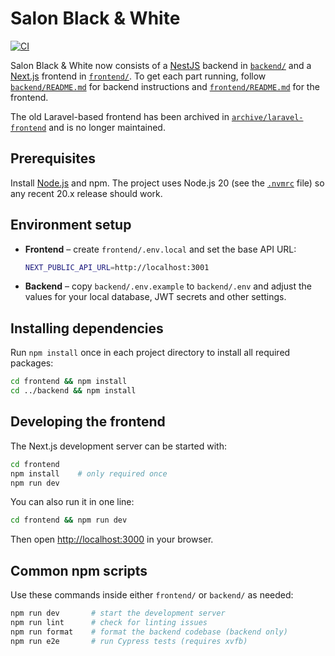 # Salon Black & White

[![CI](https://github.com/OWNER/salonbw/actions/workflows/test.yml/badge.svg?branch=main)](https://github.com/OWNER/salonbw/actions/workflows/test.yml)

Salon Black & White now consists of a
[NestJS](https://nestjs.com) backend in [`backend/`](backend/) and a
[Next.js](https://nextjs.org) frontend in [`frontend/`](frontend/).
To get each part running, follow
[`backend/README.md`](backend/README.md) for backend instructions and
[`frontend/README.md`](frontend/README.md) for the frontend.

The old Laravel-based frontend has been archived in
[`archive/laravel-frontend`](archive/laravel-frontend) and is no longer
maintained.

## Prerequisites

Install [Node.js](https://nodejs.org/) and npm. The project uses Node.js 20 (see
the [`.nvmrc`](./.nvmrc) file) so any recent 20.x release should work.

## Environment setup

- **Frontend** – create `frontend/.env.local` and set the base API URL:

    ```bash
    NEXT_PUBLIC_API_URL=http://localhost:3001
    ```

- **Backend** – copy `backend/.env.example` to `backend/.env` and adjust the
  values for your local database, JWT secrets and other settings.

## Installing dependencies

Run `npm install` once in each project directory to install all required
packages:

```bash
cd frontend && npm install
cd ../backend && npm install
```

## Developing the frontend

The Next.js development server can be started with:

```bash
cd frontend
npm install    # only required once
npm run dev
```

You can also run it in one line:

```bash
cd frontend && npm run dev
```

Then open <http://localhost:3000> in your browser.

## Common npm scripts

Use these commands inside either `frontend/` or `backend/` as needed:

```bash
npm run dev       # start the development server
npm run lint      # check for linting issues
npm run format    # format the backend codebase (backend only)
npm run e2e       # run Cypress tests (requires xvfb)
```
